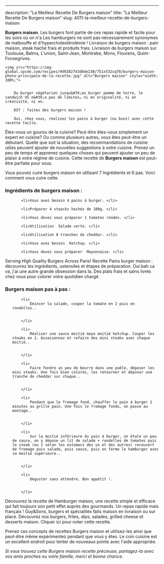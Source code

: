 ---
description: "La Meilleur Recette De Burgers maison"
title: "La Meilleur Recette De Burgers maison"
slug: 4011-la-meilleur-recette-de-burgers-maison

<p>
	<strong>Burgers maison</strong>. 
	Les burgers font partie de ces repas rapide et facile pour les soirs où on n&#39;a Les hamburgers ne sont pas nécessairement synonymes de malbouffe et d&#39;hypercholestérolémie ! Livraison de burgers maison : pain maison, steak haché frais et produits frais. Livraison de burgers maison sur Toulouse, Balma, L&#39;union, Saint-Jean, Montrabe, Mons, Flourens, Quint-Fonsegrives.
</p>
<p>
	
	<img src="https://img-global.cpcdn.com/recipes/9d9282743d64e230/751x532cq70/burgers-maison-photo-principale-de-la-recette.jpg" alt="Burgers maison" style="width: 100%;">
	
	
		Du burger végétarien jusqu&#39;au burger pomme de terre, le sandwich US n&#39;a pas de limites… ni en originalité, ni en créativité, ni en.
	
		DIY : faites des burgers maison !
	
		Oui, chez vous, réalisez les pains à burger (ou buns) avec cette recette facile.
	
</p>

Êtes-vous un gourou de la cuisine? Peut-être êtes-vous simplement un expert en cuisine? Ou comme plusieurs autres, vous êtes peut-être un débutant. Quelle que soit la situation, des recommandations de cuisine utiles peuvent ajouter de nouvelles suggestions à votre cuisine. Prenez un peu de temps et apprenez quelques choses qui peuvent ajouter un peu de plaisir à votre régime de cuisine. Cette recette de <strong> Burgers maison </strong> est peut-être parfaite pour vous.

<!--inarticleads1-->

Vous pouvez cuire burgers maison en utilisant 7 Ingrédients et 6 pas. Voici comment vous cuire cette.

<h3>Ingrédients de burgers maison :</h3>

<ol>
	
		<li>Vous avez besoin 4 pains à burger. </li>
	
		<li>Préparer 4 steacks hachés de 100g. </li>
	
		<li>Vous devez vous préparer 1 tomates rondes. </li>
	
		<li>Utilisation  Salade verte. </li>
	
		<li>Utilisation 8 tranches de cheddar. </li>
	
		<li>Vous avez besoin  Ketchup. </li>
	
		<li>Vous devez vous préparer  Mayonnaise. </li>
	
</ol>

Serving High Quality Burgers Across Paris! Recette Pains burger maison : découvrez les ingrédients, ustensiles et étapes de préparation. Oui bah ca va, j&#39;ai une autre grande obsession dans la. Des plats frais et sains livrés chez vous pour colorer votre quotidien chargé. 

<!--inarticleads2-->

<h3>Burgers maison pas à pas :</h3>

<ol>
	
		<li>
			Émincer la salade, couper la tomate en 2 puis en rondelles..
			
			
		</li>
	
		<li>
			Réaliser une sauce moitié mayo moitié ketchup. Couper les steaks en 2. Assaisonnez et refaire des mini steaks avec chaque moitié..
			
			
		</li>
	
		<li>
			Faire fondre un peu de beurre dans une poêle, déposer les mini steaks. Une fois bien colorés, les retourner et déposer une tranche de cheddar sur chaque..
			
			
		</li>
	
		<li>
			Pendant que le fromage fond, chauffer le pain à burger 2 minutes au grille pain. Une fois le fromage fondu, on passe au montage..
			
			
		</li>
	
		<li>
			Sur la moitié inférieure du pain à burger, on étale un peu de sauce, on y dépose un lit de salade + rondelles de tomates puis le steak (ou 2 selon les estomacs des un et des autres) recouvert de fromage puis salade, puis sauce, puis on ferme le hamburger avec sa moitié supérieure..
			
			
		</li>
	
		<li>
			Déguster sans attendre. Bon appétit !.
			
			
		</li>
	
</ol>

Découvrez la recette de Hamburger maison, une recette simple et efficace qui fait toujours son petit effet auprès des gourmands. Un repas rapide mais français ! Guy&amp;Sons, burgers et spécialités faits maison en livraison ou sur place. Découvrez nos burgers, frites, dips, salades, grilled cheese et desserts maison. Cliquer ici pour noter cette recette. 

<!--inarticleads1-->

<p>
Prenez ces concepts de recettes Burgers maison et utilisez-les ainsi que peut-être même expérimentez pendant que vous y êtes. Le coin cuisine est un excellent endroit pour tenter de nouveaux points avec l'aide appropriée.
</p>

<p>
<i>Si vous trouvez cette Burgers maison recette précieuse, partagez-la avec vos amis proches ou votre famille, merci et bonne chance.</i>
</p>
